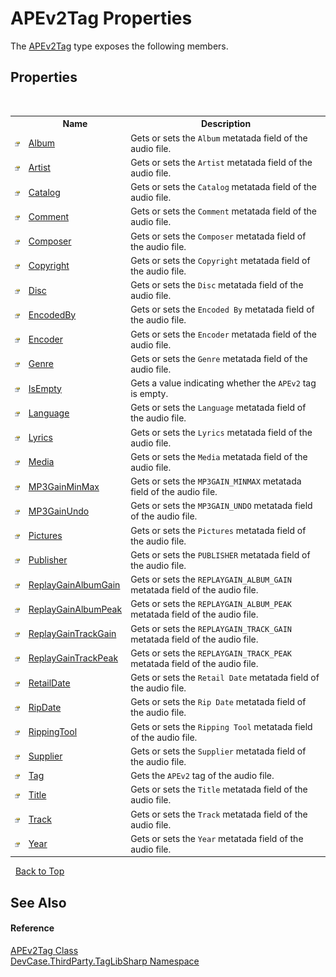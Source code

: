 # APEv2Tag Properties
 

The <a href="T_DevCase_ThirdParty_TagLibSharp_APEv2Tag">APEv2Tag</a> type exposes the following members.


## Properties
&nbsp;<table><tr><th></th><th>Name</th><th>Description</th></tr><tr><td>![Public property](media/pubproperty.gif "Public property")</td><td><a href="P_DevCase_ThirdParty_TagLibSharp_APEv2Tag_Album">Album</a></td><td>
Gets or sets the `Album` metatada field of the audio file.</td></tr><tr><td>![Public property](media/pubproperty.gif "Public property")</td><td><a href="P_DevCase_ThirdParty_TagLibSharp_APEv2Tag_Artist">Artist</a></td><td>
Gets or sets the `Artist` metatada field of the audio file.</td></tr><tr><td>![Public property](media/pubproperty.gif "Public property")</td><td><a href="P_DevCase_ThirdParty_TagLibSharp_APEv2Tag_Catalog">Catalog</a></td><td>
Gets or sets the `Catalog` metatada field of the audio file.</td></tr><tr><td>![Public property](media/pubproperty.gif "Public property")</td><td><a href="P_DevCase_ThirdParty_TagLibSharp_APEv2Tag_Comment">Comment</a></td><td>
Gets or sets the `Comment` metatada field of the audio file.</td></tr><tr><td>![Public property](media/pubproperty.gif "Public property")</td><td><a href="P_DevCase_ThirdParty_TagLibSharp_APEv2Tag_Composer">Composer</a></td><td>
Gets or sets the `Composer` metatada field of the audio file.</td></tr><tr><td>![Public property](media/pubproperty.gif "Public property")</td><td><a href="P_DevCase_ThirdParty_TagLibSharp_APEv2Tag_Copyright">Copyright</a></td><td>
Gets or sets the `Copyright` metatada field of the audio file.</td></tr><tr><td>![Public property](media/pubproperty.gif "Public property")</td><td><a href="P_DevCase_ThirdParty_TagLibSharp_APEv2Tag_Disc">Disc</a></td><td>
Gets or sets the `Disc` metatada field of the audio file.</td></tr><tr><td>![Public property](media/pubproperty.gif "Public property")</td><td><a href="P_DevCase_ThirdParty_TagLibSharp_APEv2Tag_EncodedBy">EncodedBy</a></td><td>
Gets or sets the `Encoded By` metatada field of the audio file.</td></tr><tr><td>![Public property](media/pubproperty.gif "Public property")</td><td><a href="P_DevCase_ThirdParty_TagLibSharp_APEv2Tag_Encoder">Encoder</a></td><td>
Gets or sets the `Encoder` metatada field of the audio file.</td></tr><tr><td>![Public property](media/pubproperty.gif "Public property")</td><td><a href="P_DevCase_ThirdParty_TagLibSharp_APEv2Tag_Genre">Genre</a></td><td>
Gets or sets the `Genre` metatada field of the audio file.</td></tr><tr><td>![Public property](media/pubproperty.gif "Public property")</td><td><a href="P_DevCase_ThirdParty_TagLibSharp_APEv2Tag_IsEmpty">IsEmpty</a></td><td>
Gets a value indicating whether the `APEv2` tag is empty.</td></tr><tr><td>![Public property](media/pubproperty.gif "Public property")</td><td><a href="P_DevCase_ThirdParty_TagLibSharp_APEv2Tag_Language">Language</a></td><td>
Gets or sets the `Language` metatada field of the audio file.</td></tr><tr><td>![Public property](media/pubproperty.gif "Public property")</td><td><a href="P_DevCase_ThirdParty_TagLibSharp_APEv2Tag_Lyrics">Lyrics</a></td><td>
Gets or sets the `Lyrics` metatada field of the audio file.</td></tr><tr><td>![Public property](media/pubproperty.gif "Public property")</td><td><a href="P_DevCase_ThirdParty_TagLibSharp_APEv2Tag_Media">Media</a></td><td>
Gets or sets the `Media` metatada field of the audio file.</td></tr><tr><td>![Public property](media/pubproperty.gif "Public property")</td><td><a href="P_DevCase_ThirdParty_TagLibSharp_APEv2Tag_MP3GainMinMax">MP3GainMinMax</a></td><td>
Gets or sets the `MP3GAIN_MINMAX` metatada field of the audio file.</td></tr><tr><td>![Public property](media/pubproperty.gif "Public property")</td><td><a href="P_DevCase_ThirdParty_TagLibSharp_APEv2Tag_MP3GainUndo">MP3GainUndo</a></td><td>
Gets or sets the `MP3GAIN_UNDO` metatada field of the audio file.</td></tr><tr><td>![Public property](media/pubproperty.gif "Public property")</td><td><a href="P_DevCase_ThirdParty_TagLibSharp_APEv2Tag_Pictures">Pictures</a></td><td>
Gets or sets the `Pictures` metatada field of the audio file.</td></tr><tr><td>![Public property](media/pubproperty.gif "Public property")</td><td><a href="P_DevCase_ThirdParty_TagLibSharp_APEv2Tag_Publisher">Publisher</a></td><td>
Gets or sets the `PUBLISHER` metatada field of the audio file.</td></tr><tr><td>![Public property](media/pubproperty.gif "Public property")</td><td><a href="P_DevCase_ThirdParty_TagLibSharp_APEv2Tag_ReplayGainAlbumGain">ReplayGainAlbumGain</a></td><td>
Gets or sets the `REPLAYGAIN_ALBUM_GAIN` metatada field of the audio file.</td></tr><tr><td>![Public property](media/pubproperty.gif "Public property")</td><td><a href="P_DevCase_ThirdParty_TagLibSharp_APEv2Tag_ReplayGainAlbumPeak">ReplayGainAlbumPeak</a></td><td>
Gets or sets the `REPLAYGAIN_ALBUM_PEAK` metatada field of the audio file.</td></tr><tr><td>![Public property](media/pubproperty.gif "Public property")</td><td><a href="P_DevCase_ThirdParty_TagLibSharp_APEv2Tag_ReplayGainTrackGain">ReplayGainTrackGain</a></td><td>
Gets or sets the `REPLAYGAIN_TRACK_GAIN` metatada field of the audio file.</td></tr><tr><td>![Public property](media/pubproperty.gif "Public property")</td><td><a href="P_DevCase_ThirdParty_TagLibSharp_APEv2Tag_ReplayGainTrackPeak">ReplayGainTrackPeak</a></td><td>
Gets or sets the `REPLAYGAIN_TRACK_PEAK` metatada field of the audio file.</td></tr><tr><td>![Public property](media/pubproperty.gif "Public property")</td><td><a href="P_DevCase_ThirdParty_TagLibSharp_APEv2Tag_RetailDate">RetailDate</a></td><td>
Gets or sets the `Retail Date` metatada field of the audio file.</td></tr><tr><td>![Public property](media/pubproperty.gif "Public property")</td><td><a href="P_DevCase_ThirdParty_TagLibSharp_APEv2Tag_RipDate">RipDate</a></td><td>
Gets or sets the `Rip Date` metatada field of the audio file.</td></tr><tr><td>![Public property](media/pubproperty.gif "Public property")</td><td><a href="P_DevCase_ThirdParty_TagLibSharp_APEv2Tag_RippingTool">RippingTool</a></td><td>
Gets or sets the `Ripping Tool` metatada field of the audio file.</td></tr><tr><td>![Public property](media/pubproperty.gif "Public property")</td><td><a href="P_DevCase_ThirdParty_TagLibSharp_APEv2Tag_Supplier">Supplier</a></td><td>
Gets or sets the `Supplier` metatada field of the audio file.</td></tr><tr><td>![Public property](media/pubproperty.gif "Public property")</td><td><a href="P_DevCase_ThirdParty_TagLibSharp_APEv2Tag_Tag">Tag</a></td><td>
Gets the `APEv2` tag of the audio file.</td></tr><tr><td>![Public property](media/pubproperty.gif "Public property")</td><td><a href="P_DevCase_ThirdParty_TagLibSharp_APEv2Tag_Title">Title</a></td><td>
Gets or sets the `Title` metatada field of the audio file.</td></tr><tr><td>![Public property](media/pubproperty.gif "Public property")</td><td><a href="P_DevCase_ThirdParty_TagLibSharp_APEv2Tag_Track">Track</a></td><td>
Gets or sets the `Track` metatada field of the audio file.</td></tr><tr><td>![Public property](media/pubproperty.gif "Public property")</td><td><a href="P_DevCase_ThirdParty_TagLibSharp_APEv2Tag_Year">Year</a></td><td>
Gets or sets the `Year` metatada field of the audio file.</td></tr></table>&nbsp;
<a href="#apev2tag-properties">Back to Top</a>

## See Also


#### Reference
<a href="T_DevCase_ThirdParty_TagLibSharp_APEv2Tag">APEv2Tag Class</a><br /><a href="N_DevCase_ThirdParty_TagLibSharp">DevCase.ThirdParty.TagLibSharp Namespace</a><br />